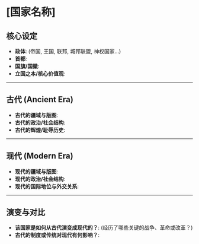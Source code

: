 # [国家名称]

## 核心设定
- **政体**: (帝国, 王国, 联邦, 城邦联盟, 神权国家...)
- **首都**: 
- **国旗/国徽**: 
- **立国之本/核心价值观**: 

---

## 古代 (Ancient Era)

- **古代的疆域与版图**: 
- **古代的政治/社会结构**: 
- **古代的辉煌/耻辱历史**: 

---

## 现代 (Modern Era)

- **现代的疆域与版图**: 
- **现代的政治/社会结构**: 
- **现代的国际地位与外交关系**: 

---

## 演变与对比

- **该国家是如何从古代演变成现代的？**: (经历了哪些关键的战争、革命或改革？)
- **古代的制度或传统对现代有何影响？**: